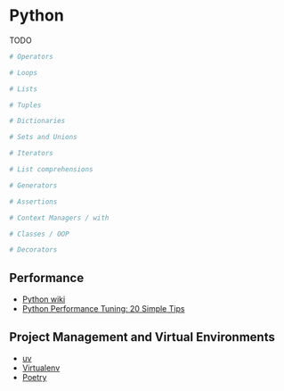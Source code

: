 # Python

TODO

```python
# Operators

# Loops

# Lists

# Tuples

# Dictionaries

# Sets and Unions

# Iterators

# List comprehensions

# Generators

# Assertions

# Context Managers / with

# Classes / OOP

# Decorators
```

## Performance

- [Python wiki](https://wiki.python.org/moin/PythonSpeed/PerformanceTips)
- [Python Performance Tuning: 20 Simple Tips](https://stackify.com/20-simple-python-performance-tuning-tips/)

## Project Management and Virtual Environments

- [uv](https://docs.astral.sh/uv/)
- [Virtualenv](https://virtualenv.pypa.io/en/latest/)
- [Poetry](https://python-poetry.org/docs/basic-usage/)

